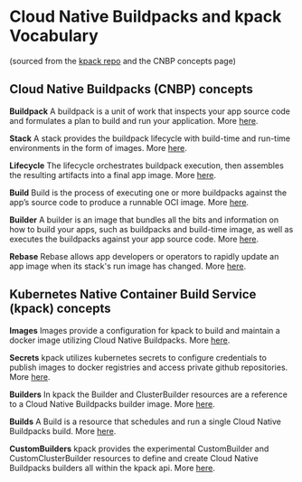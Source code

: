 # Cloud Native Buildpacks and kpack Vocabulary

(sourced from the [kpack repo](https://github.com/pivotal/kpack) and the CNBP concepts page)

## Cloud Native Buildpacks (CNBP) concepts

 **Buildpack**
 A buildpack is a unit of work that inspects your app source code and formulates a plan to build and run your application. More [here](https://buildpacks.io/docs/concepts/components/buildpack/).

 **Stack**
 A stack provides the buildpack lifecycle with build-time and run-time environments in the form of images. More [here](https://buildpacks.io/docs/concepts/components/stack/).

 **Lifecycle**
 The lifecycle orchestrates buildpack execution, then assembles the resulting artifacts into a final app image. More [here](https://buildpacks.io/docs/concepts/components/lifecycle/).

 **Build**
 Build is the process of executing one or more buildpacks against the app’s source code to produce a runnable OCI image. More [here](https://buildpacks.io/docs/concepts/operations/build/).

**Builder**
A builder is an image that bundles all the bits and information on how to build your apps, such as buildpacks and build-time image, as well as executes the buildpacks against your app source code. More [here](https://buildpacks.io/docs/concepts/components/builder/).

**Rebase**
Rebase allows app developers or operators to rapidly update an app image when its stack's run image has changed. More [here](https://buildpacks.io/docs/concepts/operations/rebase/).
 

## Kubernetes Native Container Build Service (kpack) concepts

**Images**
Images provide a configuration for kpack to build and maintain a docker image utilizing Cloud Native Buildpacks. More [here](https://github.com/pivotal/kpack/blob/master/docs/image.md).

**Secrets**
kpack utilizes kubernetes secrets to configure credentials to publish images to docker registries and access private github repositories. More [here](https://github.com/pivotal/kpack/blob/master/docs/secrets.md).

**Builders**
In kpack the Builder and ClusterBuilder resources are a reference to a Cloud Native Buildpacks builder image. More [here](https://github.com/pivotal/kpack/blob/master/docs/builders.md).

**Builds**
A Build is a resource that schedules and run a single Cloud Native Buildpacks build. More [here](https://github.com/pivotal/kpack/blob/master/docs/build.md).

**CustomBuilders**
kpack provides the experimental CustomBuilder and CustomClusterBuilder resources to define and create Cloud Native Buildpacks builders all within the kpack api. More [here](https://github.com/pivotal/kpack/blob/master/docs/custombuilders.md).
